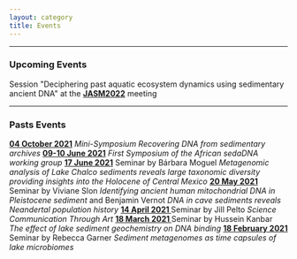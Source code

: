 ```yaml
---
layout: category
title: Events
---
```


---

<div class="section">
<h3 class="section-title underline">Upcoming Events</h3>
<p>Session "Deciphering past aquatic ecosystem dynamics using sedimentary ancient DNA" at the <a href="https://jasm2022.aquaticsocieties.org/"><b>JASM2022</b></a> meeting</p>
</div>


---

<div class="section">
<h3 class="section-title underline">Pasts Events</h3>

<a href="https://www.youtube.com/watch?v=-57oTu1CrpU"><b>04 October 2021</b></a> <i>Mini-Symposium Recovering DNA from sedimentary archives</i>
<a href="https://www.youtube.com/watch?v=17sp_5l928s"><b>09-10 June 2021</b></a> <i>First Symposium of the African sedaDNA working group</i>
<a href="https://www.youtube.com/watch?v=ioBCcIICxwQ"><b>17 June 2021</b></a> Seminar by Bárbara Moguel  <i>Metagenomic analysis of Lake Chalco sediments reveals large taxonomic diversity providing insights into the Holocene of Central Mexico</i>
<a href="https://www.youtube.com/watch?v=0QYkxPMCQuk"><b>20 May 2021</b></a> Seminar by Viviane Slon <i>Identifying ancient human mitochondrial DNA in Pleistocene sediment</i> and Benjamin Vernot <i>DNA in cave sediments reveals Neandertal population history</i>
<a href="https://www.youtube.com/watch?v=ZPYRj8lIn-c"><b>14 April 2021 </b></a> Seminar by Jill Pelto <i>Science Communication Through Art</i>
<a href="https://www.youtube.com/watch?v=59ZmHbODaUk"><b>18 March 2021 </b></a> Seminar by Hussein Kanbar <i>The effect of lake sediment geochemistry on DNA binding</i>
<a href="https://www.youtube.com/watch?v=0xt41PY25Xs"><b>18 February 2021</b></a> Seminar by Rebecca Garner <i>Sediment metagenomes as time capsules of lake microbiomes</i>

